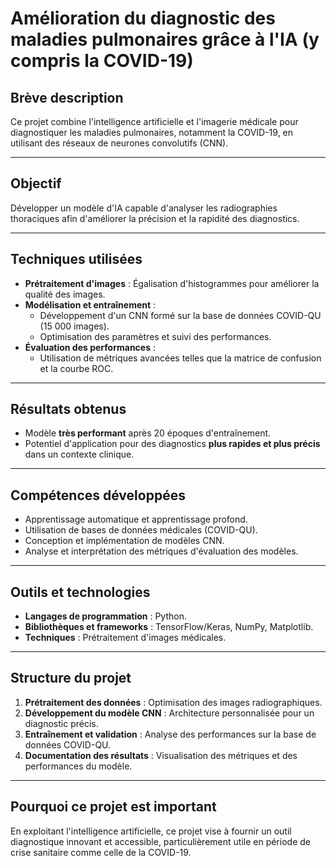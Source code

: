 # Amélioration du diagnostic des maladies pulmonaires grâce à l'IA (y compris la COVID-19)

## Brève description
Ce projet combine l'intelligence artificielle et l'imagerie médicale pour diagnostiquer les maladies pulmonaires, notamment la COVID-19, en utilisant des réseaux de neurones convolutifs (CNN).

---

## Objectif
Développer un modèle d'IA capable d'analyser les radiographies thoraciques afin d'améliorer la précision et la rapidité des diagnostics.

---

## Techniques utilisées
- **Prétraitement d'images** : Égalisation d'histogrammes pour améliorer la qualité des images.
- **Modélisation et entraînement** : 
  - Développement d'un CNN formé sur la base de données COVID-QU (15 000 images).
  - Optimisation des paramètres et suivi des performances.
- **Évaluation des performances** : 
  - Utilisation de métriques avancées telles que la matrice de confusion et la courbe ROC.

---

## Résultats obtenus
- Modèle **très performant** après 20 époques d'entraînement.
- Potentiel d'application pour des diagnostics **plus rapides et plus précis** dans un contexte clinique.

---

## Compétences développées
- Apprentissage automatique et apprentissage profond.
- Utilisation de bases de données médicales (COVID-QU).
- Conception et implémentation de modèles CNN.
- Analyse et interprétation des métriques d'évaluation des modèles.

---

## Outils et technologies
- **Langages de programmation** : Python.
- **Bibliothèques et frameworks** : TensorFlow/Keras, NumPy, Matplotlib.
- **Techniques** : Prétraitement d'images médicales.

---

## Structure du projet
1. **Prétraitement des données** : Optimisation des images radiographiques.
2. **Développement du modèle CNN** : Architecture personnalisée pour un diagnostic précis.
3. **Entraînement et validation** : Analyse des performances sur la base de données COVID-QU.
4. **Documentation des résultats** : Visualisation des métriques et des performances du modèle.

---

## Pourquoi ce projet est important
En exploitant l'intelligence artificielle, ce projet vise à fournir un outil diagnostique innovant et accessible, particulièrement utile en période de crise sanitaire comme celle de la COVID-19.
